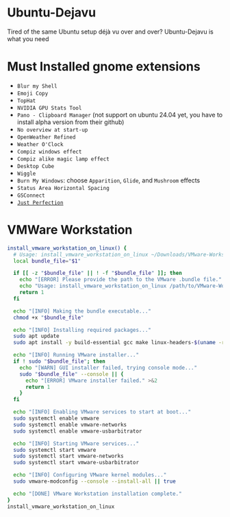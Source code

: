 # Ubuntu-Dejavu

Tired of the same Ubuntu setup déjà vu over and over? Ubuntu-Dejavu is what you need

# Must Installed gnome extensions

- `Blur my Shell`
- `Emoji Copy`
- `TopHat`
- `NVIDIA GPU Stats Tool`
- `Pano - Clipboard Manager` (not support on ubuntu 24.04 yet, you have to install alpha version from their github)
- `No overview at start-up`
- `OpenWeather Refined`
- `Weather O'Clock`
- `Compiz windows effect`
- `Compiz alike magic lamp effect`
- `Desktop Cube`
- `Wiggle`
- `Burn My Windows`: choose `Apparition`, `Glide`, and `Mushroom` effects
- `Status Area Horizontal Spacing`
- `GSConnect`
- [`Just Perfection`](https://extensions.gnome.org/extension/3843/just-perfection/)

# VMWare Workstation

```bash
install_vmware_workstation_on_linux() {
  # Usage: install_vmware_workstation_on_linux ~/Downloads/VMware-Workstation-Full-17.5.0-xxxx.bundle
  local bundle_file="$1"

  if [[ -z "$bundle_file" || ! -f "$bundle_file" ]]; then
    echo "[ERROR] Please provide the path to the VMware .bundle file." >&2
    echo "Usage: install_vmware_workstation_on_linux /path/to/VMware-Workstation-Full-XX.X.X.bundle" >&2
    return 1
  fi

  echo "[INFO] Making the bundle executable..."
  chmod +x "$bundle_file"

  echo "[INFO] Installing required packages..."
  sudo apt update
  sudo apt install -y build-essential gcc make linux-headers-$(uname -r)

  echo "[INFO] Running VMware installer..."
  if ! sudo "$bundle_file"; then
    echo "[WARN] GUI installer failed, trying console mode..."
    sudo "$bundle_file" --console || {
      echo "[ERROR] VMware installer failed." >&2
      return 1
    }
  fi

  echo "[INFO] Enabling VMware services to start at boot..."
  sudo systemctl enable vmware
  sudo systemctl enable vmware-networks
  sudo systemctl enable vmware-usbarbitrator

  echo "[INFO] Starting VMware services..."
  sudo systemctl start vmware
  sudo systemctl start vmware-networks
  sudo systemctl start vmware-usbarbitrator

  echo "[INFO] Configuring VMware kernel modules..."
  sudo vmware-modconfig --console --install-all || true

  echo "[DONE] VMware Workstation installation complete."
}
install_vmware_workstation_on_linux
```
